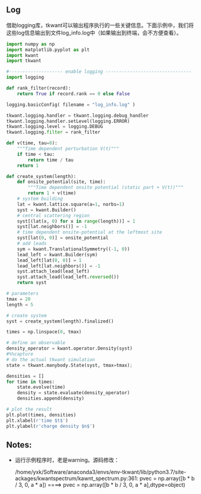 ## Log

借助logging库，tkwant可以输出程序执行的一些关键信息。下面示例中，我们将这些log信息输出到文件log_info.log中（如果输出到终端，会不方便查看）。

```python
import numpy as np
import matplotlib.pyplot as plt
import kwant
import tkwant
```

```python
#-------------------- enable logging --------------------------------
import logging

def rank_filter(record):
    return True if record.rank == 0 else False

logging.basicConfig( filename = "log_info.log" )

tkwant.logging.handler = tkwant.logging.debug_handler
tkwant.logging.handler.setLevel(logging.ERROR)
tkwant.logging.level = logging.DEBUG
tkwant.logging.filter = rank_filter
```

```python
def v(time, tau=8):
    """Time dependent perturbation V(t)"""
    if time < tau:
        return time / tau
    return 1

def create_system(length):
    def onsite_potential(site, time):
        """Time dependent onsite potential (static part + V(t))"""
        return 1 + v(time)
    # system building
    lat = kwant.lattice.square(a=1, norbs=1)
    syst = kwant.Builder()
    # central scattering region
    syst[(lat(x, 0) for x in range(length))] = 1
    syst[lat.neighbors()] = -1
    # time dependent onsite-potential at the leftmost site
    syst[lat(0, 0)] = onsite_potential
    # add leads
    sym = kwant.TranslationalSymmetry((-1, 0))
    lead_left = kwant.Builder(sym)
    lead_left[lat(0, 0)] = 1
    lead_left[lat.neighbors()] = -1
    syst.attach_lead(lead_left)
    syst.attach_lead(lead_left.reversed())
    return syst
```

```python
# parameters
tmax = 20
length = 5

# create system
syst = create_system(length).finalized()

times = np.linspace(0, tmax)

# define an observable
density_operator = kwant.operator.Density(syst)
#%%capture 
# do the actual tkwant simulation
state = tkwant.manybody.State(syst, tmax=tmax);
```

```python
densities = []
for time in times:
    state.evolve(time)
    density = state.evaluate(density_operator)
    densities.append(density)

# plot the result
plt.plot(times, densities)
plt.xlabel(r'time $t$')
plt.ylabel(r'charge density $n$')
```



## Notes:

- 运行示例程序时，老是warning。源码修改：

  /home/yxk/Software/anaconda3/envs/env-tkwant/lib/python3.7/site-ackages/kwantspectrum/kawnt_spectrum.py:361: 
  pvec = np.array([b * b / 3, 0, a * a])
  ====>
  pvec = np.array([b * b / 3, 0, a * a],dtype=object)

  
